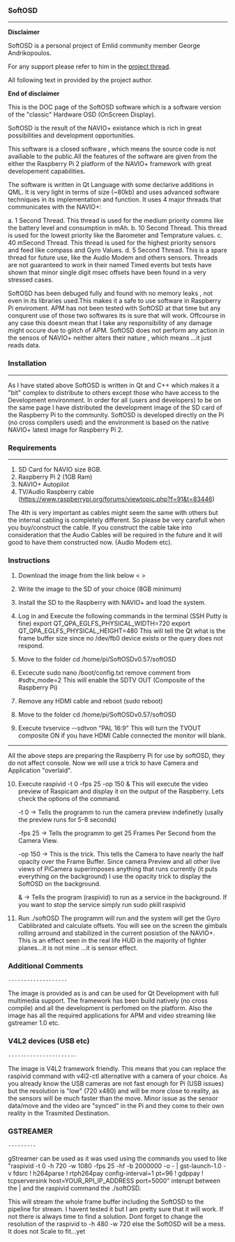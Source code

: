 
### SoftOSD
-------

**Disclaimer**

SoftOSD is a personal project of Emlid community member George Andrikopoulos.

For any support please refer to him in the [project thread](http://community.emlid.com/t/raspberry-pi-osd-using-navio/725/58).

All following text in provided by the project author.

**End of disclaimer**

This is the DOC page of the SoftOSD software which is a software version of the "classic" Hardware OSD (OnScreen Display).

SoftOSD is the result of the NAVIO+ existance which is rich in great possibilities and development opportunities.

This software is a closed software , which means the source code is not availiable to the public.All the features of the software are given from the either the Raspberry Pi 2 platform of the NAVIO+ framework with great developement capabilities.

The software is written in Qt Language with some declarive additions in QML. It is very light in terms of size (~80kb) and uses advanced software techniques in its implementation and function.
It uses 4 major threads that communicates with the NAVIO+:

a. 1 Second Thread.
  This thread is used for the medium priority comms like the battery level and consumption in mAh.
b. 10 Second Thread.
  This thread is used for the lowest priority like the Barometer and Temprature values.
c. 40 mSecond Thread.
  This thread is used for the highest priority sensors and feed like compass and Gyro Values.
d. 5 Second Thread.
  This is a spare thread for future use, like the Audio Modem and others sensors.
Threads are not guaranteed to work in their named Timed events but tests have shown that minor single digit msec offsets have been found in a very stressed cases.

SoftOSD has been debuged fully and found with no memory leaks , not even in its libraries used.This makes it a safe to use software in Raspberry Pi enviroment. APM has not been tested with SoftOSD at that time but any conqurent use of those two softwares its is sure that will work.
Offcourse in any case this doesnt mean that I take any responsibility of any damage might occure due to glitch of APM. SoftOSD does not perform any action in the sensos of NAVIO+ neither alters their nature , which means ...it just reads data.

### Installation
------------
As I have stated above SoftOSD is written in Qt and C++ which makes it a "bit" complex to distribute to others except those who have access to the Development environment. In order for all (users and developers) to be on the same page I have distributed the development image of the SD card of the Raspberry Pi to the community. SoftOSD is developed directly on the Pi (no cross compilers used) and the environment is based on the native NAVIO+ latest image for Raspberry Pi 2.

### Requirements
-------------
1. SD Card for NAVIO size 8GB.
2. Raspberry Pi 2 (1GB Ram)
3. NAVIO+ Autopilot
4. TV/Audio Raspberry cable (https://www.raspberrypi.org/forums/viewtopic.php?f=91&t=83446)

The 4th is very important as cables might seem the same with others but the internal cabling is completely different. So please be very carefull when you buy/construct the cable. If you construct the cable take into consideration that the Audio Cables will be required in the future and it will good to have them constructed now. (Audio Modem etc).

### Instructions

1. Download the image from the link below
<    >

2. Write the image to the SD of your choice (8GB minimum)
3. Install the SD to the Raspberry with NAVIO+ and load the system.
4. Log in and Execute the following commands in the terminal (SSH Putty is fine)
  export QT_QPA_EGLFS_PHYSICAL_WIDTH=720
  export QT_QPA_EGLFS_PHYSICAL_HEIGHT=480
  This will tell the Qt what is the frame buffer size since no /dev/fb0 device exists or the query does not respond.
5. Move to the folder cd /home/pi/SoftOSDv0.57/softOSD
6. Excecute sudo nano /boot/config.txt
   remove comment from #sdtv_mode=2
   This will enable the SDTV OUT (Composite of the Raspberry Pi)
7. Remove any HDMI cable and reboot (sudo reboot)
8. Move to the folder cd /home/pi/SoftOSDv0.57/softOSD
9. Execute  tvservice --sdtvon "PAL 16:9"
    This will turn the TVOUT composite ON if you have HDMI Cable connected the monitor will blank.
---------------------------------------------------------------------------------------------------
All the above steps are preparing the Raspberry Pi for use by softOSD, they do not affect console.
Now we will use a trick to have Camera and Application "overlaid".

10. Execute raspivid -t 0 -fps 25 -op 150 &
    This will execute the video preview of Raspicam and display it on the output of the Raspberry.
    Lets check the options of the command.

    -t 0 -> Tells the programm to run the camera preview indefinetly (usally the preview runs for 5-8 seconds)

    -fps 25 -> Tells the programm to get 25 Frames Per Second from the Camera View.

    -op 150 -> This is the trick. This tells the Camera to have nearly the half opacity over the Frame Buffer.
              Since camera Preview and all other live views of PiCamera superimposes anything that runs currently (it puts everything on the background) I use the opacity trick to display the SoftOSD on the background.

    & -> Tells the program (raspivid) to run as a service in the background. If you want to stop the service simply run sudo pkill raspivid


11. Run ./softOSD
    The programm will run and the system will get the Gyro Cablibrated and calculate offsets.
    You will see on the screen the gimbals rolling arround and stabilized in the current posistion of the NAVIO+.
    This is an effect seen in the real life HUD in the majority of fighter planes...it is not mine ...it is sensor effect.    

### Additional Comments
    -------------------

The image is provided as is and can be used for Qt Development with full multimedia support.
The framework has been build natively (no cross compile) and all the development is perfomed on the platform.
Also the image has all the required applications for APM and video streaming like gstreamer 1.0 etc.

### V4L2 devices (USB etc)
    ----------------------

The image is V4L2 framework friendly. This means that you can replace the raspivid command with v4l2-ctl alternative with a camera of your choice. As you already know the USB cameras are not fast enough for Pi (USB issues) but the resolution is "low" (720 x480) and will be more close to reality, as the sensors will be much faster than the move. Minor issue as the sensor data/move and the video are "synced" in the Pi and they come to their own reality in the Trasmited Destination.

### GSTREAMER
    ---------

gStreamer can be used as it was used using the commands you used to like "raspivid -t 0 -h 720 -w 1080 -fps 25 -hf -b 2000000 -o - | gst-launch-1.0 -v fdsrc ! h264parse !  rtph264pay config-interval=1 pt=96 ! gdppay ! tcpserversink host=YOUR_RPI_IP_ADDRESS port=5000"
    interupt between the | and the raspivid command the ./softOSD.

This will stream the whole frame buffer including the SoftOSD to the pipeline for stream.
I havent tested it but I am pretty sure that it will work. If not there is always time to find a solution.
Dont forget to change the resolution of the raspivid to -h 480 -w 720 else the SoftOSD will be a mess. It does not Scale to fit...yet
